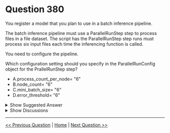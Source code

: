 # Question 380

You register a model that you plan to use in a batch inference pipeline.

The batch inference pipeline must use a ParallelRunStep step to process files in a file dataset. The script has the ParallelRunStep step runs must process six input files each time the inferencing function is called.

You need to configure the pipeline.

Which configuration setting should you specify in the ParallelRunConfig object for the PrallelRunStep step?

* A.process_count_per_node= "6"
* B.node_count= "6"
* C.mini_batch_size= "6"
* D.error_threshold= "6"

<details>
  <summary>Show Suggested Answer</summary>

  <strong>C</strong><br>

</details>

<details>
  <summary>Show Discussions</summary>

<blockquote><p><strong>Jolin130</strong> <code>(Fri 14 May 2021 14:51)</code> - <em>Upvotes: 40</em></p><p>The answer should be C. For FileDataset input, this field is the number of files user script can process in one run() call.</p></blockquote>
<blockquote><p><strong>shivaborusu</strong> <code>(Sat 15 May 2021 13:54)</code> - <em>Upvotes: 19</em></p><p>Answer is C, https://docs.microsoft.com/en-us/python/api/azureml-pipeline-steps/azureml.pipeline.steps.parallel_run_config.parallelrunconfig?view=azure-ml-py</p></blockquote>
<blockquote><p><strong>MonayiYC</strong> <code>(Thu 20 Jun 2024 02:35)</code> - <em>Upvotes: 1</em></p><p>mini_batch_size:  Number of files passed per scoring script run.
https://learn.microsoft.com/en-us/training/modules/deploy-model-batch-endpoint/3-deploy-your-mlflow-model-batch-endpoint</p></blockquote>
<blockquote><p><strong>james2033</strong> <code>(Fri 12 Apr 2024 09:26)</code> - <em>Upvotes: 1</em></p><p>ParallelRunStep means run parallel in single one node.

Question keyword &#x27;six input files each time the inferencing function is called&#x27;.

Answer keyword: mini_batch_size=&quot;6&quot; .</p></blockquote>
<blockquote><p><strong>phdykd</strong> <code>(Tue 22 Aug 2023 18:36)</code> - <em>Upvotes: 2</em></p><p>The ParallelRunStep step runs must process six input files each time the inferencing function is called, so the correct configuration setting to specify in the ParallelRunConfig object for the ParallelRunStep step is the mini_batch_size, which should be set to 6.

Therefore, the correct answer is:

C. mini_batch_size= &quot;6&quot;</p></blockquote>
<blockquote><p><strong>RamundiGR</strong> <code>(Mon 07 Aug 2023 12:28)</code> - <em>Upvotes: 1</em></p><p>as stated in Microsoft Documentation this should be mini_batch_size: https://docs.microsoft.com/en-us/python/api/azureml-contrib-pipeline-steps/azureml.contrib.pipeline.steps.parallelrunconfig?view=azure-ml-py. @ExamTopic Can we please fix the answer.</p></blockquote>
<blockquote><p><strong>RamundiGR</strong> <code>(Sun 23 Jul 2023 13:12)</code> - <em>Upvotes: 1</em></p><p>I believe the answer is C can we please fix the mistake? We are referring on the number of files here so why should be A?</p></blockquote>
<blockquote><p><strong>michaelmorar</strong> <code>(Sun 11 Jun 2023 09:49)</code> - <em>Upvotes: 3</em></p><p>Node count is about number of compute instances, servers etc.,</p></blockquote>
<blockquote><p><strong>ning</strong> <code>(Fri 09 Dec 2022 22:36)</code> - <em>Upvotes: 2</em></p><p>I am sure C is the answer, number of nodes = how many computer inst, number of processes = how many parallel running processes on a node, min_batch_size = min number of files processed</p></blockquote>
<blockquote><p><strong>pancman</strong> <code>(Tue 11 Oct 2022 20:51)</code> - <em>Upvotes: 2</em></p><p>Correct answer is C. Question notes that the type of dateset to be used is a file dataset. Microsoft documentation says mini_batch_size: For FileDataset input, this field is the number of files a user script can process in one run() call
https://docs.microsoft.com/en-us/python/api/azureml-pipeline-steps/azureml.pipeline.steps.parallel_run_config.parallelrunconfig?view=azure-ml-py</p></blockquote>
<blockquote><p><strong>dija123</strong> <code>(Tue 14 Jun 2022 13:02)</code> - <em>Upvotes: 5</em></p><p>Answer is C</p></blockquote>
<blockquote><p><strong>hargur</strong> <code>(Wed 20 Apr 2022 09:53)</code> - <em>Upvotes: 2</em></p><p>on 19Oct2021</p></blockquote>
<blockquote><p><strong>1q2w3e4r5t</strong> <code>(Sun 27 Feb 2022 04:59)</code> - <em>Upvotes: 1</em></p><p>the answer should be mini_batch_size


mini_batch_size
Union[str, int]
For FileDataset input, this field is the number of files a user script can process in one run() call. For TabularDataset input, this field is the approximate size of data the user script can process in one run() call. Example values are 1024, 1024KB, 10MB, and 1GB. (optional, default value is 10 files for FileDataset and 1MB for TabularDataset.)</p></blockquote>
<blockquote><p><strong>ljljljlj</strong> <code>(Tue 11 Jan 2022 15:17)</code> - <em>Upvotes: 4</em></p><p>On exam 2021/7/10</p></blockquote>
<blockquote><p><strong>anwar1</strong> <code>(Sun 28 Nov 2021 14:48)</code> - <em>Upvotes: 4</em></p><p>This Q&amp;A model set has quite a few wrong answers... #Examtopics, kindly fix the wrong answers.</p></blockquote>
<blockquote><p><strong>rishi_ram</strong> <code>(Sat 27 Nov 2021 09:42)</code> - <em>Upvotes: 1</em></p><p>Answer is C:
Refer below code:
def run(mini_batch):
    # This runs for each batch
    resultList = []

    # process each file in the batch
    for f in mini_batch:
        # Read comma-delimited data into an array
        data = np.genfromtxt(f, delimiter=&#x27;,&#x27;)
        # Reshape into a 2-dimensional array for model input
        prediction = model.predict(data.reshape(1, -1))
        # Append prediction to results
        resultList.append(&quot;{}: {}&quot;.format(os.path.basename(f), prediction[0]))
    return resultList</p></blockquote>
<blockquote><p><strong>BilJon</strong> <code>(Tue 28 Sep 2021 15:14)</code> - <em>Upvotes: 5</em></p><p>mini_batch_size is correct</p></blockquote>

</details>

---

[<< Previous Question](question_379.md) | [Home](/index.md) | [Next Question >>](question_381.md)
